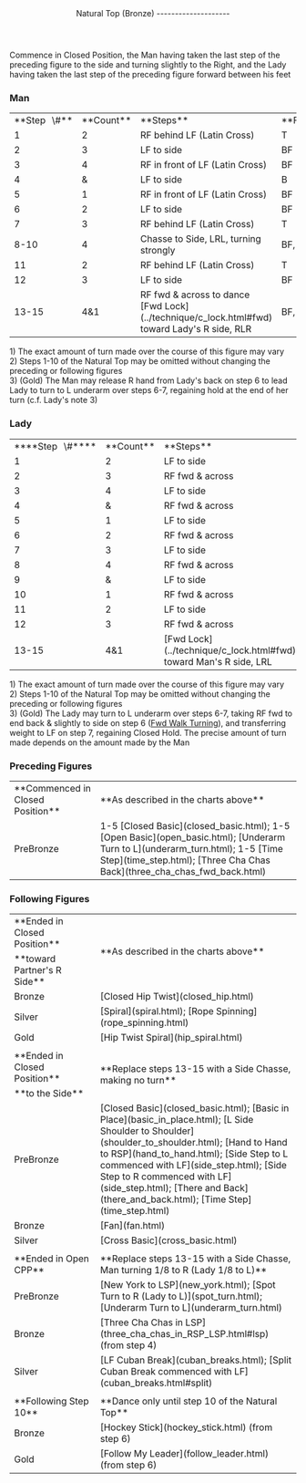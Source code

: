 <header>Natural Top (Bronze)
--------------------

 </header>Commence in Closed Position, the Man having taken the last step of the preceding figure to the side and turning slightly to the Right, and the Lady having taken the last step of the preceding figure forward between his feet

### Man

 <table class="style1"> <tbody><tr> <td style="width:10%">**Step<span style="color:white">\_</span>\#**</td> <td style="width:10%">**Count**</td> <td style="width:30%">**Steps**</td> <td style="width:10%">**Footwork**</td> <td style="width:20%">**Position**</td> <td style="width:20%">**Turn**</td> </tr> <tr> <td>1</td> <td>2</td> <td>RF behind LF (Latin Cross)</td> <td>T</td> <td>Closed</td> <td rowspan="10">Up to 3 complete turns to R over 1-12</td> </tr> <tr> <td>2</td> <td>3</td> <td>LF to side</td> <td>BF</td> <td>Closed</td> </tr> <tr> <td>3</td> <td>4</td> <td>RF in front of LF (Latin Cross)</td> <td>BF</td> <td>Closed</td> </tr> <tr> <td>4</td> <td>&amp;</td> <td>LF to side</td> <td>B</td> <td>Closed</td> </tr> <tr> <td>5</td> <td>1</td> <td>RF in front of LF (Latin Cross)</td> <td>BF</td> <td>Closed</td> </tr> <tr> <td>6</td> <td>2</td> <td>LF to side</td> <td>BF</td> <td>Closed</td> </tr> <tr> <td>7</td> <td>3</td> <td>RF behind LF (Latin Cross)</td> <td>T</td> <td>Closed</td> </tr> <tr> <td>8-10</td> <td>4</td> <td>Chasse to Side, LRL, turning strongly</td> <td>BF, B, BF</td> <td>Closed</td> </tr> <tr> <td>11</td> <td>2</td> <td>RF behind LF (Latin Cross)</td> <td>T</td> <td>Closed</td> </tr> <tr> <td>12</td> <td>3</td> <td>LF to side</td> <td>BF</td> <td>Closed</td> </tr> <tr> <td>13-15</td> <td>4&amp;1</td> <td> RF fwd &amp; across to dance [Fwd Lock](../technique/c_lock.html#fwd) toward Lady's R side, RLR </td> <td>BF, T, BF</td> <td>Closed</td> <td>1/8 to R over 13-15</td> </tr> </tbody></table>

1\) The exact amount of turn made over the course of this figure may vary  
 2) Steps 1-10 of the Natural Top may be omitted without changing the preceding or following figures  
 3) (Gold) The Man may release R hand from Lady's back on step 6 to lead Lady to turn to L underarm over steps 6-7, regaining hold at the end of her turn (c.f. Lady's note 3)

### Lady

 <table class="style1"> <tbody><tr> <td style="width:10%">****Step<span style="color:white">\_</span>\#****</td> <td style="width:10%">**Count**</td> <td style="width:30%">**Steps**</td> <td style="width:10%">**Footwork**</td> <td style="width:20%">**Position**</td> <td style="width:20%">**Turn**</td> </tr> <tr> <td>1</td> <td>2</td> <td>LF to side</td> <td>BF</td> <td>Closed</td> <td rowspan="12">Up to 3 complete turns to R over 1-12</td> </tr> <tr> <td>2</td> <td>3</td> <td>RF fwd &amp; across</td> <td>BF</td> <td>Closed</td> </tr> <tr> <td>3</td> <td>4</td> <td>LF to side</td> <td>B</td> <td>Closed</td> </tr> <tr> <td>4</td> <td>&amp;</td> <td>RF fwd &amp; across</td> <td>BF</td> <td>Closed</td> </tr> <tr> <td>5</td> <td>1</td> <td>LF to side</td> <td>BF</td> <td>Closed</td> </tr> <tr> <td>6</td> <td>2</td> <td>RF fwd &amp; across</td> <td>BF</td> <td>Closed</td> </tr> <tr> <td>7</td> <td>3</td> <td>LF to side</td> <td>BF</td> <td>Closed</td> </tr> <tr> <td>8</td> <td>4</td> <td>RF fwd &amp; across</td> <td>BF</td> <td>Closed</td> </tr> <tr> <td>9</td> <td>&amp;</td> <td>LF to side</td> <td>B</td> <td>Closed</td> </tr> <tr> <td>10</td> <td>1</td> <td>RF fwd &amp; across</td> <td>BF</td> <td>Closed</td> </tr> <tr> <td>11</td> <td>2</td> <td>LF to side</td> <td>BF</td> <td>Closed</td> </tr> <tr> <td>12</td> <td>3</td> <td>RF fwd &amp; across</td> <td>BF</td> <td>Closed</td> </tr> <tr> <td>13-15</td> <td>4&amp;1</td> <td> [Fwd Lock](../technique/c_lock.html#fwd) toward Man's R side, LRL </td> <td>BF, T, BF</td> <td>Closed</td> <td>1/8 to R over 13-15</td> </tr> </tbody></table>

1\) The exact amount of turn made over the course of this figure may vary  
 2) Steps 1-10 of the Natural Top may be omitted without changing the preceding or following figures  
 3) (Gold) The Lady may turn to L underarm over steps 6-7, taking RF fwd to end back &amp; slightly to side on step 6 ([Fwd Walk Turning](../technique/cr_fwd_walk_turning.html)), and transferring weight to LF on step 7, regaining Closed Hold. The precise amount of turn made depends on the amount made by the Man

### Preceding Figures

 <table> <tbody><tr> <td style="width:30%">**Commenced in Closed Position**</td> <td>**As described in the charts above**</td> </tr> <tr> <td>PreBronze</td> <td> 1-5 [Closed Basic](closed_basic.html); 1-5 [Open Basic](open_basic.html); [Underarm Turn to L](underarm_turn.html); 1-5 [Time Step](time_step.html); [Three Cha Chas Back](three_cha_chas_fwd_back.html) </td> </tr> </tbody></table>

### Following Figures

 <table> <tbody><tr> <td style="width:30%">**Ended in Closed Position**</td> <td rowspan="2">**As described in the charts above**</td> </tr> <tr> <td>**toward Partner's R Side**</td> </tr> <tr> <td>Bronze</td> <td> [Closed Hip Twist](closed_hip.html) </td> </tr> <tr> <td>Silver</td> <td> [Spiral](spiral.html); [Rope Spinning](rope_spinning.html) </td> </tr> <tr> <td>Gold</td> <td> [Hip Twist Spiral](hip_spiral.html) </td> </tr> <tr> <td> </td> <td> </td> </tr> <tr> <td>**Ended in Closed Position**</td> <td rowspan="2">**Replace steps 13-15 with a Side Chasse, making no turn**</td> </tr> <tr> <td>**to the Side**</td> </tr> <tr> <td>PreBronze</td> <td> [Closed Basic](closed_basic.html); [Basic in Place](basic_in_place.html); [L Side Shoulder to Shoulder](shoulder_to_shoulder.html); [Hand to Hand to RSP](hand_to_hand.html); [Side Step to L commenced with LF](side_step.html); [Side Step to R commenced with LF](side_step.html); [There and Back](there_and_back.html); [Time Step](time_step.html) </td> </tr> <tr> <td>Bronze</td> <td> [Fan](fan.html) </td> </tr> <tr> <td>Silver</td> <td> [Cross Basic](cross_basic.html) </td> </tr> <tr> <td> </td> <td> </td> </tr> <tr> <td style="width:30%">**Ended in Open CPP**</td> <td>**Replace steps 13-15 with a Side Chasse, Man turning 1/8 to R (Lady 1/8 to L)**</td> </tr> <tr> <td style="width:30%">PreBronze</td> <td> [New York to LSP](new_york.html); [Spot Turn to R (Lady to L)](spot_turn.html); [Underarm Turn to L](underarm_turn.html) </td> </tr> <tr> <td>Bronze</td> <td> [Three Cha Chas in LSP](three_cha_chas_in_RSP_LSP.html#lsp) (from step 4) </td> </tr> <tr> <td>Silver</td> <td> [LF Cuban Break](cuban_breaks.html); [Split Cuban Break commenced with LF](cuban_breaks.html#split) </td> </tr> <tr> <td> </td> <td> </td> </tr> <tr> <td>**Following Step 10**</td> <td>**Dance only until step 10 of the Natural Top**</td> </tr> <tr> <td>Bronze</td> <td> [Hockey Stick](hockey_stick.html) (from step 6) </td> </tr> <tr> <td>Gold</td> <td> [Follow My Leader](follow_leader.html) (from step 6) </td> </tr> </tbody></table>